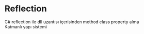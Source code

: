 # Reflection
C# reflection ile dll uzantısı içerisinden method class property alma Katmanlı yapı sistemi
